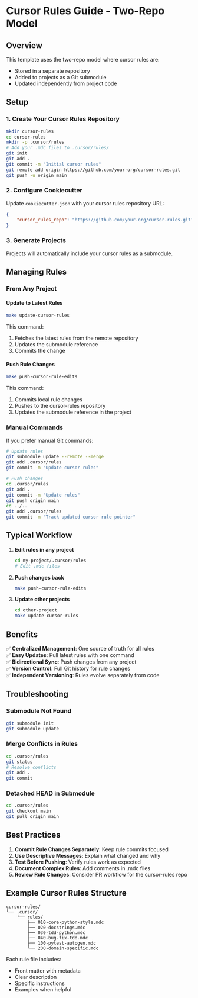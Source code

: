 # Cursor Rules Guide - Two-Repo Model

## Overview

This template uses the two-repo model where cursor rules are:
- Stored in a separate repository
- Added to projects as a Git submodule
- Updated independently from project code

## Setup

### 1. Create Your Cursor Rules Repository

```bash
mkdir cursor-rules
cd cursor-rules
mkdir -p .cursor/rules
# Add your .mdc files to .cursor/rules/
git init
git add .
git commit -m "Initial cursor rules"
git remote add origin https://github.com/your-org/cursor-rules.git
git push -u origin main
```

### 2. Configure Cookiecutter

Update `cookiecutter.json` with your cursor rules repository URL:

```json
{
    "cursor_rules_repo": "https://github.com/your-org/cursor-rules.git"
}
```

### 3. Generate Projects

Projects will automatically include your cursor rules as a submodule.

## Managing Rules

### From Any Project

#### Update to Latest Rules
```bash
make update-cursor-rules
```

This command:
1. Fetches the latest rules from the remote repository
2. Updates the submodule reference
3. Commits the change

#### Push Rule Changes
```bash
make push-cursor-rule-edits
```

This command:
1. Commits local rule changes
2. Pushes to the cursor-rules repository
3. Updates the submodule reference in the project

### Manual Commands

If you prefer manual Git commands:

```bash
# Update rules
git submodule update --remote --merge
git add .cursor/rules
git commit -m "Update cursor rules"

# Push changes
cd .cursor/rules
git add .
git commit -m "Update rules"
git push origin main
cd ../..
git add .cursor/rules
git commit -m "Track updated cursor rule pointer"
```

## Typical Workflow

1. **Edit rules in any project**
   ```bash
   cd my-project/.cursor/rules
   # Edit .mdc files
   ```

2. **Push changes back**
   ```bash
   make push-cursor-rule-edits
   ```

3. **Update other projects**
   ```bash
   cd other-project
   make update-cursor-rules
   ```

## Benefits

✅ **Centralized Management**: One source of truth for all rules  
✅ **Easy Updates**: Pull latest rules with one command  
✅ **Bidirectional Sync**: Push changes from any project  
✅ **Version Control**: Full Git history for rule changes  
✅ **Independent Versioning**: Rules evolve separately from code  

## Troubleshooting

### Submodule Not Found
```bash
git submodule init
git submodule update
```

### Merge Conflicts in Rules
```bash
cd .cursor/rules
git status
# Resolve conflicts
git add .
git commit
```

### Detached HEAD in Submodule
```bash
cd .cursor/rules
git checkout main
git pull origin main
```

## Best Practices

1. **Commit Rule Changes Separately**: Keep rule commits focused
2. **Use Descriptive Messages**: Explain what changed and why
3. **Test Before Pushing**: Verify rules work as expected
4. **Document Complex Rules**: Add comments in .mdc files
5. **Review Rule Changes**: Consider PR workflow for the cursor-rules repo

## Example Cursor Rules Structure

```
cursor-rules/
└── .cursor/
    └── rules/
        ├── 010-core-python-style.mdc
        ├── 020-docstrings.mdc
        ├── 030-tdd-python.mdc
        ├── 040-bug-fix-tdd.mdc
        ├── 100-pytest-autogen.mdc
        └── 200-domain-specific.mdc
```

Each rule file includes:
- Front matter with metadata
- Clear description
- Specific instructions
- Examples when helpful
